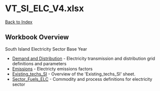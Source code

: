 # VT_SI_ELC_V4.xlsx

[Back to Index](../README.md)

## Workbook Overview

South Island Electricity Sector Base Year

- [Demand and Distribution](Demand%20and%20Distribution.md) - Electricity transmission and distribution grid definitions and parameters
- [Emissions](Emissions.md) - Electricty emissions factors
- [Existing_techs_SI](Existing_techs_SI.md) - Overview of the 'Existing_techs_SI' sheet.
- [Sector_Fuels_ELC](Sector_Fuels_ELC.md) - Commodity and process definitions for electricity sector
